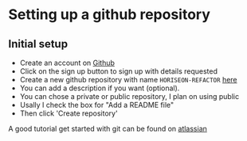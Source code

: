 # Setting up a github repository 

## Initial setup

- Create an account on [Github](https://www.github.com)
- Click on the sign up button to sign up with details requested
- Create a new github repository with name `HORISEON-REFACTOR` [here](https://github.com/new)
- You can add a description if you want (optional).
- You can chose a private or public repository, I plan on using public
- Usally I check the box for "Add a README file" 
- Then click 'Create repository'

A good tutorial get started with git can be found on [atlassian](https://www.atlassian.com/git/tutorials/setting-up-a-repository)

